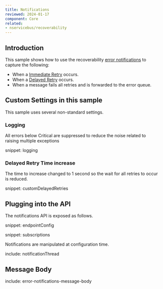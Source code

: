 ```yaml
---
title: Notifications
reviewed: 2024-01-17
component: Core
related:
- nservicebus/recoverability
---
```


## Introduction

This sample shows how to use the recoverability [error notifications](/nservicebus/recoverability/subscribing-to-error-notifications.md) to capture the following:

* When a [Immediate Retry](/nservicebus/recoverability/#immediate-retries) occurs.
* When a [Delayed Retry](/nservicebus/recoverability/#delayed-retries) occurs.
* When a message fails all retries and is forwarded to the error queue.

## Custom Settings in this sample

This sample uses several non-standard settings.

### Logging

All errors below Critical are suppressed to reduce the noise related to raising multiple exceptions

snippet: logging

### Delayed Retry Time increase

The time to increase changed to 1 second so the wait for all retries to occur is reduced.

snippet: customDelayedRetries

## Plugging into the API

The notifications API is exposed as follows.

snippet: endpointConfig

snippet: subscriptions

Notifications are manipulated at configuration time.

include: notificationThread

## Message Body

include: error-notifications-message-body
